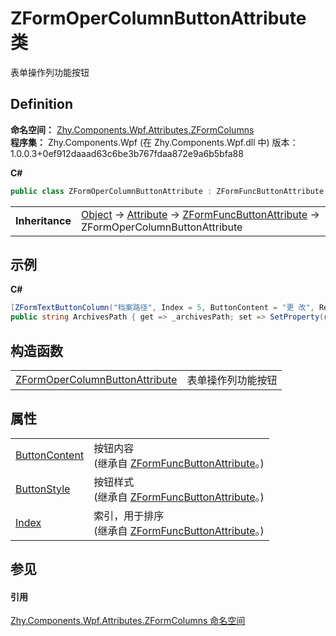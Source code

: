 # ZFormOperColumnButtonAttribute 类


表单操作列功能按钮



## Definition
**命名空间：** <a href="N_Zhy_Components_Wpf_Attributes_ZFormColumns.md">Zhy.Components.Wpf.Attributes.ZFormColumns</a>  
**程序集：** Zhy.Components.Wpf (在 Zhy.Components.Wpf.dll 中) 版本：1.0.0.3+0ef912daaad63c6be3b767fdaa872e9a6b5bfa88

**C#**
``` C#
public class ZFormOperColumnButtonAttribute : ZFormFuncButtonAttribute
```

<table><tr><td><strong>Inheritance</strong></td><td><a href="https://learn.microsoft.com/dotnet/api/system.object" target="_blank" rel="noopener noreferrer">Object</a>  →  <a href="https://learn.microsoft.com/dotnet/api/system.attribute" target="_blank" rel="noopener noreferrer">Attribute</a>  →  <a href="T_Zhy_Components_Wpf_Attributes_Bases_ZFormFuncButtonAttribute.md">ZFormFuncButtonAttribute</a>  →  ZFormOperColumnButtonAttribute</td></tr>
</table>



## 示例


**C#**  
``` C#
[ZFormTextButtonColumn("档案路径", Index = 5, ButtonContent = "更 改", RelayCommandName = nameof(CommandModifyArchivesPath), Width = 200, WidthUnit = DataGridLengthUnitType.Pixel)]
public string ArchivesPath { get => _archivesPath; set => SetProperty(ref _archivesPath, value); }
```


## 构造函数
<table>
<tr>
<td><a href="M_Zhy_Components_Wpf_Attributes_ZFormColumns_ZFormOperColumnButtonAttribute__ctor.md">ZFormOperColumnButtonAttribute</a></td>
<td>表单操作列功能按钮</td></tr>
</table>

## 属性
<table>
<tr>
<td><a href="P_Zhy_Components_Wpf_Attributes_Bases_ZFormFuncButtonAttribute_ButtonContent.md">ButtonContent</a></td>
<td>按钮内容<br />(继承自 <a href="T_Zhy_Components_Wpf_Attributes_Bases_ZFormFuncButtonAttribute.md">ZFormFuncButtonAttribute</a>。)</td></tr>
<tr>
<td><a href="P_Zhy_Components_Wpf_Attributes_Bases_ZFormFuncButtonAttribute_ButtonStyle.md">ButtonStyle</a></td>
<td>按钮样式<br />(继承自 <a href="T_Zhy_Components_Wpf_Attributes_Bases_ZFormFuncButtonAttribute.md">ZFormFuncButtonAttribute</a>。)</td></tr>
<tr>
<td><a href="P_Zhy_Components_Wpf_Attributes_Bases_ZFormFuncButtonAttribute_Index.md">Index</a></td>
<td>索引，用于排序<br />(继承自 <a href="T_Zhy_Components_Wpf_Attributes_Bases_ZFormFuncButtonAttribute.md">ZFormFuncButtonAttribute</a>。)</td></tr>
</table>

## 参见


#### 引用
<a href="N_Zhy_Components_Wpf_Attributes_ZFormColumns.md">Zhy.Components.Wpf.Attributes.ZFormColumns 命名空间</a>  
